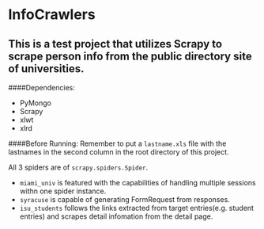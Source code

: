 InfoCrawlers
===

This is a test project that utilizes Scrapy to scrape person info from the public directory site of universities.
---

####Dependencies:
- PyMongo
- Scrapy
- xlwt
- xlrd


####Before Running:
Remember to put a `lastname.xls` file with the lastnames in the second column in the root directory of this project.


All 3 spiders are of `scrapy.spiders.Spider`.

- `miami_univ` is featured with the capabilities of handling multiple sessions withn one spider instance.
- `syracuse` is capable of generating FormRequest from responses.
- `isu_students` follows the links extracted from target entries(e.g. student entries) and scrapes detail infomation from the detail page.

